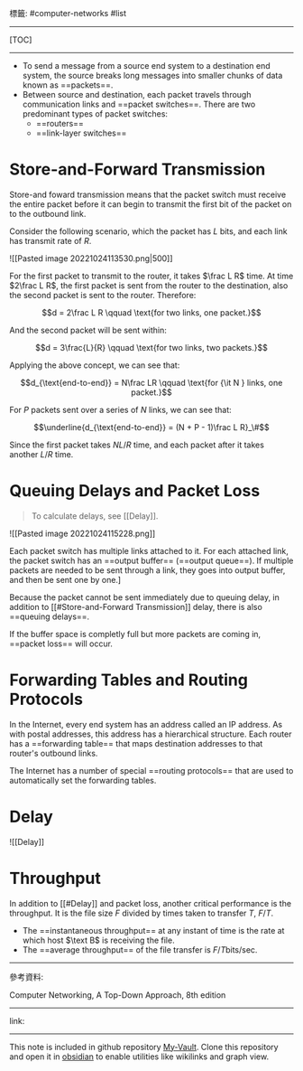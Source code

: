 標籤: #computer-networks #list 

---

[TOC]

---

- To send a message from a source end system to a destination end system, the source breaks long messages into smaller chunks of data known as ==packets==.
- Between source and destination, each packet travels through communication links and ==packet switches==. There are two predominant types of packet switches:
	- ==routers==
	- ==link-layer switches==

# Store-and-Forward Transmission

Store-and foward transmission means that the packet switch must receive the entire packet before it can begin to transmit the first bit of the packet on to the outbound link.

Consider the following scenario, which the packet has $L$ bits, and each link has transmit rate of $R$.

![[Pasted image 20221024113530.png|500]]

For the first packet to transmit to the router, it takes $\frac L R$ time. At time $2\frac L R$, the first packet is sent from the router to the destination, also the second packet is sent to the router. Therefore:

$$d = 2\frac L R \qquad \text{for two links, one packet.}$$

And the second packet will be sent within:

$$d = 3\frac{L}{R} \qquad \text{for two links, two packets.}$$

Applying the above concept, we can see that:

$$d_{\text{end-to-end}} = N\frac LR \qquad \text{for {\it N } links, one packet.}$$

For $P$ packets sent over a series of $N$ links, we can see that:

$$\underline{d_{\text{end-to-end}} = (N + P - 1)\frac L R}_\#$$

Since the first packet takes $NL / R$ time, and each packet after it takes another $L / R$ time.

# Queuing Delays and Packet Loss

> To calculate delays, see [[Delay]].

![[Pasted image 20221024115228.png]]

Each packet switch has multiple links attached to it. For each attached link, the packet switch has an ==output buffer== (==output queue==). If multiple packets are needed to be sent through a link, they goes into output buffer, and then be sent one by one.]

Because the packet cannot be sent immediately due to queuing delay, in addition to [[#Store-and-Forward Transmission]] delay, there is also ==queuing delays==.

If the buffer space is completly full but more packets are coming in, ==packet loss== will occur.

# Forwarding Tables and Routing Protocols

In the Internet, every end system has an address called an IP address. As with postal addresses, this address has a hierarchical structure. Each router has a ==forwarding table== that maps destination addresses to that router's outbound links.

The Internet has a number of special ==routing protocols== that are used to automatically set the forwarding tables.

# Delay

![[Delay]]

# Throughput

In addition to [[#Delay]] and packet loss, another critical performance is the throughput. It is the file size $F$ divided by times taken to transfer $T$, $F / T$.

- The ==instantaneous throughput== at any instant of time is the rate at which host $\text B$ is receiving the file.
- The ==average throughput== of the file transfer is $F / T \text{bits/sec}$.

---

參考資料:

Computer Networking, A Top-Down Approach, 8th edition

---

link:


---

This note is included in github repository [My-Vault](https://github.com/LittleD3092/My-Vault.git). Clone this repository and open it in [obsidian](https://obsidian.md/) to enable utilities like wikilinks and graph view.